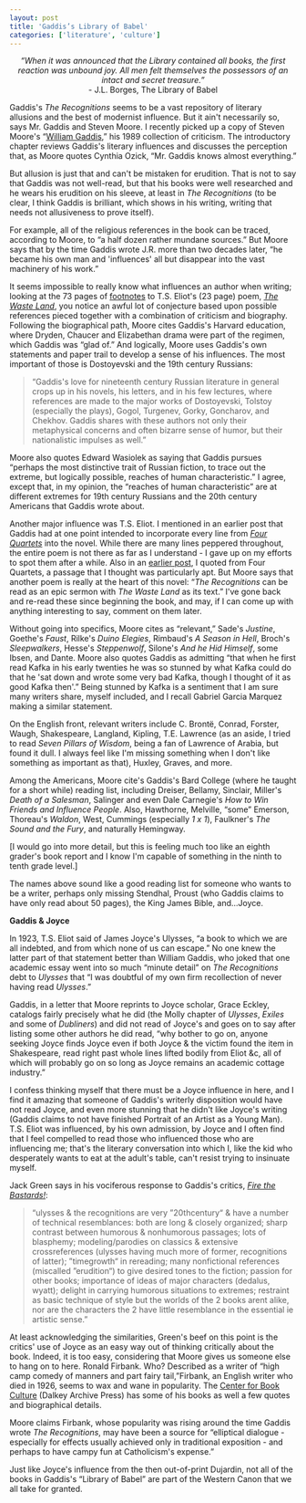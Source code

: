 ```yaml
---
layout: post
title: 'Gaddis’s Library of Babel'
categories: ['literature', 'culture']
---
```

<p style="text-align:center">
<em>&#8220;When it was announced that the Library contained all books, the first reaction was unbound joy. All men felt themselves the possessors of an intact and secret treasure.&#8221;</em>
<br />- J.L. Borges, The Library of Babel
</p><p>
Gaddis's <em>The Recognitions</em> seems to be a vast repository of literary allusions and the best of modernist influence. But it ain't necessarily so, says Mr. Gaddis and Steven Moore. I recently picked up a copy of Steven Moore's &#8220;<a href="http://www.amazon.com/exec/obidos/tg/detail/-/080577534X/bookenompolic-20" target="_blank" title="William Gaddis">William Gaddis</a>,&#8221; his 1989 collection of criticism. The introductory chapter reviews Gaddis's literary influences and discusses the perception that, as Moore quotes Cynthia Ozick, &#8220;Mr. Gaddis knows almost everything.&#8221;
</p><p>
But allusion is just that and can't be mistaken for erudition. That is not to say that Gaddis was not well-read, but that his books were well researched and he wears his erudition on his sleeve, at least in <em>The Recognitions</em> (to be clear, I think Gaddis is brilliant, which shows in his writing, writing that needs not allusiveness to prove itself).
</p><p>
For example, all of the religious references in the book can be traced, according to Moore, to &#8220;a half dozen rather mundane sources.&#8221; But Moore says that by the time Gaddis wrote J.R. more than two decades later, &#8220;he became his own man and 'influences' all but disappear into the vast machinery of his work.&#8221;
</p><p>
It seems impossible to really know what influences an author when writing; looking at the 73 pages of <a href="http://www.amazon.com/exec/obidos/tg/detail/-/0156002612/bookenompolic-20">footnotes</a> to T.S. Eliot's (23 page) poem, <em><a href="http://www.amazon.com/exec/obidos/tg/detail/-/0375759344/bookenompolic-20">The Waste Land</a></em>, you notice an awful lot of conjecture based upon possible references pieced together with a combination of criticism and biography. Following the biographical path, Moore cites Gaddis's Harvard education, where Dryden, Chaucer and Elizabethan drama were part of the regimen, which Gaddis was &#8220;glad of.&#8221; And logically, Moore uses Gaddis's own statements and paper trail to develop a sense of his influences. The most important of those is Dostoyevski and the 19th century Russians:
</p><blockquote>
&#8220;Gaddis's love for nineteenth century Russian literature in general crops up in his novels, his letters, and in his few lectures, where references are made to the major works of Dostoyevski, Tolstoy (especially the plays), Gogol, Turgenev, Gorky, Goncharov, and Chekhov. Gaddis shares with these authors not only their metaphysical concerns and often bizarre sense of humor, but their nationalistic impulses as well.&#8221;
</blockquote><p>
Moore also quotes Edward Wasiolek as saying that Gaddis pursues &#8220;perhaps the most distinctive trait of Russian fiction, to trace out the extreme, but logically possible, reaches of human characteristic.&#8221; I agree, except that, in my opinion, the &#8220;reaches of human characteristic&#8221; are at different extremes for 19th century Russians and the 20th century Americans that Gaddis wrote about.
</p><p>
Another major influence was T.S. Eliot. I mentioned in an earlier post that Gaddis had at one point intended to incorporate every line from <em><a href="http://www.amazon.com/exec/obidos/tg/detail/-/0156332256/bookenompolic-20">Four Quartets</a></em> into the novel. While there are many lines peppered throughout, the entire poem is not there as far as I understand - I gave up on my efforts to spot them after a while. Also in an <a href="http://www.chekhovsmistress.com/2004/11/reading_the_rec.html" title="Chekhov's Mistress on The Recognitions">earlier post</a>, I quoted from Four Quartets, a passage that I thought was particularly apt. But Moore says that another poem is really at the heart of this novel: &#8220;<em>The Recognitions</em> can be read as an epic sermon with <em>The Waste Land</em> as its text.&#8221; I've gone back and re-read these since beginning the book, and may, if I can come up with anything interesting to say, comment on them later.
</p><p>
Without going into specifics, Moore cites as &#8220;relevant,&#8221; Sade's <em>Justine</em>, Goethe's <em>Faust</em>, Rilke's <em>Duino Elegies</em>, Rimbaud's <em>A Season in Hell</em>, Broch's <em>Sleepwalkers</em>, Hesse's <em>Steppenwolf</em>, Silone's <em>And he Hid Himself</em>, some Ibsen, and Dante. Moore also quotes Gaddis as admitting &#8220;that when he first read Kafka in his early twenties he was so stunned by what Kafka could do that he 'sat down and wrote some very bad Kafka, though I thought of it as good Kafka then'.&#8221; Being stunned by Kafka is a sentiment that I am sure many writers share, myself included, and I recall Gabriel Garcia Marquez making a similar statement.
</p><p>
On the English front, relevant writers include C. Bront&#235;, Conrad, Forster, Waugh, Shakespeare, Langland, Kipling, T.E. Lawrence (as an aside, I tried to read <em>Seven Pillars of Wisdom</em>, being a fan of Lawrence of Arabia, but found it dull. I always feel like I'm missing something when I don't like something as important as that), Huxley, Graves, and more.
</p><p>
Among the Americans, Moore cite's Gaddis's Bard College (where he taught for a short while) reading list, including Dreiser, Bellamy, Sinclair, Miller's <em>Death of a Salesman</em>, Salinger and even Dale Carnegie's <em>How to Win Friends and Influence People</em>. Also, Hawthorne, Melville, &#8220;some&#8221; Emerson, Thoreau's <em>Waldon</em>, West, Cummings (especially <em>1 x 1</em>), Faulkner's <em>The Sound and the Fury</em>, and naturally Hemingway.
</p><p>
[I would go into more detail, but this is feeling much too like an eighth grader's book report and I know I'm capable of something in the ninth to tenth grade level.]
</p><p>
The names above sound like a good reading list for someone who wants to be a writer, perhaps only missing Stendhal, Proust (who Gaddis claims to have only read about 50 pages), the King James Bible, and...Joyce.
</p><p>
<strong>Gaddis &amp; Joyce</strong>
</p><p>
In 1923, T.S. Eliot said of James Joyce's Ulysses, &#8220;a book to which we are all indebted, and from which none of us can escape.&#8221; No one knew the latter part of that statement better than William Gaddis, who joked that one academic essay went into so much &#8220;minute detail&#8221; on <em>The Recognitions</em> debt to <em>Ulysses</em> that &#8220;I was doubtful of my own firm recollection of never having read <em>Ulysses</em>.&#8221;
</p><p>
Gaddis, in a letter that Moore reprints to Joyce scholar, Grace Eckley, catalogs fairly precisely what he did (the Molly chapter of <em>Ulysses</em>, <em>Exiles</em> and some of <em>Dubliners</em>) and did not read of Joyce's and goes on to say after listing some other authors he did read, &#8220;why bother to go on, anyone seeking Joyce finds Joyce even if both Joyce &amp; the victim found the item in Shakespeare, read right past whole lines lifted bodily from Eliot &amp;c, all of which will probably go on so long as Joyce remains an academic cottage industry.&#8221;
</p><p>
I confess thinking myself that there must be a Joyce influence in here, and I find it amazing that someone of Gaddis's writerly disposition would have not read Joyce, and even more stunning that he didn't like Joyce's writing (Gaddis claims to not have finished Portrait of an Artist as a Young Man). T.S. Eliot was influenced, by his own admission, by Joyce and I often find that I feel compelled to read those who influenced those who are influencing me; that's the literary conversation into which I, like the kid who desperately wants to eat at the adult's table, can't resist trying to insinuate myself.
</p><p>
Jack Green says in his vociferous response to Gaddis's critics, <em><a href="http://www.nyx.net/~awestrop/ftb/ftb.htm" target="_blank" title="Fire the Bastards!">Fire the Bastards!</a></em>:
</p><blockquote>
&#8220;ulysses &amp; the recognitions are very &#8221;20thcentury&#8220; &amp; have a number of technical resemblances: both are long &amp; closely organized; sharp contrast between humorous &amp; nonhumorous passages; lots of blasphemy; modeling/parodies on classics &amp; extensive crossreferences (ulysses having much more of former, recognitions of latter); &#8221;timegrowth&#8220; in rereading; many nonfictional references (miscalled &#8221;erudition&#8220;) to give desired tones to the fiction; passion for other books; importance of ideas of major characters (dedalus, wyatt); delight in carrying humorous situations to extremes; restraint as basic technique of style but the worlds of the 2 books arent alike, nor are the characters the 2 have little resemblance in the essential ie artistic sense.&#8221;
</blockquote><p>
At least acknowledging the similarities, Green's beef on this point is the critics' use of Joyce as an easy way out of thinking critically about the book. Indeed, it is too easy, considering that Moore gives us someone else to hang on to here. Ronald Firbank. Who? Described as a writer of &#8220;high camp comedy of manners and part fairy tail,&#8221;Firbank, an English writer who died in 1926, seems to wax and wane in popularity. The <a href="http://www.centerforbookculture.org/dalkey/backlist/firbank.html" target="_blank" title="Center for Book Culture">Center for Book Culture</a> (Dalkey Archive Press) has some of his books as well a few quotes and biographical details.
</p><p>
Moore claims Firbank, whose popularity was rising around the time Gaddis wrote <em>The Recognitions</em>, may have been a source for &#8220;elliptical dialogue - especially for effects usually achieved only in traditional exposition - and perhaps to have campy fun at Catholicism's expense.&#8221;
</p><p>
Just like Joyce's influence from the then out-of-print Dujardin, not all of the books in Gaddis's &#8220;Library of Babel&#8221; are part of the Western Canon that we all take for granted.
</p>

